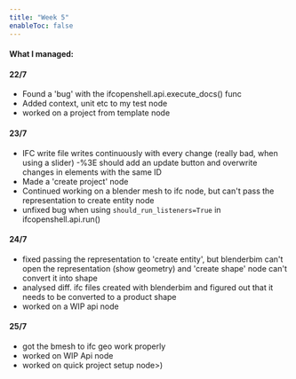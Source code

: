 ```yaml
---
title: "Week 5"
enableToc: false
---
```

#### What I managed:
#### 22/7
- Found a 'bug' with the ifcopenshell.api.execute_docs() func
- Added context, unit etc to my test node
- worked on a project from template node

#### 23/7
- IFC write file writes continuously with every change (really bad, when using a slider) -%3E should add an update button and overwrite changes in elements with the same ID
- Made a 'create project' node
- Continued working on a blender mesh to ifc node, but can't pass the representation to create entity node
- unfixed bug when using `should_run_listeners=True` in ifcopenshell.api.run()
#### 24/7
- fixed passing the representation to 'create entity', but blenderbim can't open the representation (show geometry) and 'create shape' node can't convert it into shape
- analysed diff. ifc files created with blenderbim and figured out that it needs to be converted to a product shape
- worked on a WIP api node
#### 25/7
- got the bmesh to ifc geo work properly
- worked on WIP Api node
- worked on quick project setup node>)
